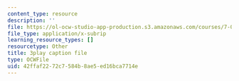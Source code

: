 ```yaml
---
content_type: resource
description: ''
file: https://ol-ocw-studio-app-production.s3.amazonaws.com/courses/7-01sc-fundamentals-of-biology-fall-2011/42ffaf2272c7584b8ae5ed16bca7714e_PzY0MWEEE6U.vtt
file_type: application/x-subrip
learning_resource_types: []
resourcetype: Other
title: 3play caption file
type: OCWFile
uid: 42ffaf22-72c7-584b-8ae5-ed16bca7714e
---
```


